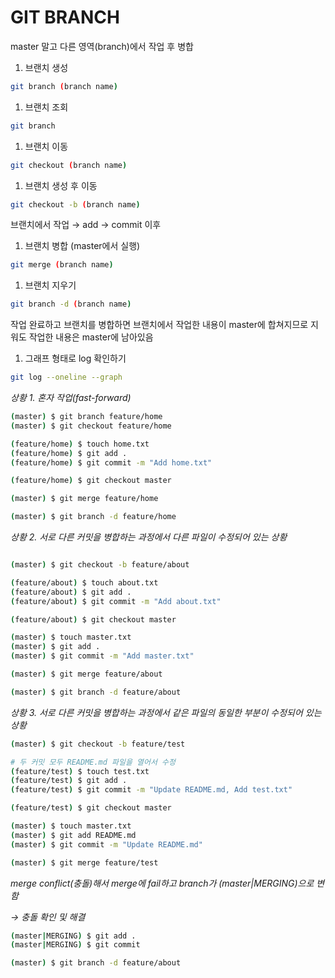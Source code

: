 # GIT BRANCH

master 말고 다른 영역(branch)에서 작업 후 병합

1. 브랜치 생성

```bash
git branch (branch name)
```

1. 브랜치 조회

```bash
git branch
```

1. 브랜치 이동

```bash
git checkout (branch name)
```

1. 브랜치 생성 후 이동

```bash
git checkout -b (branch name)
```

브랜치에서 작업 → add → commit 이후

1. 브랜치 병합 (master에서 실행)

```bash
git merge (branch name)
```

1. 브랜치 지우기

```bash
git branch -d (branch name)
```

작업 완료하고 브랜치를 병합하면 브랜치에서 작업한 내용이 master에 합쳐지므로 지워도 작업한 내용은 master에 남아있음

1. 그래프 형태로 log 확인하기

```bash
git log --oneline --graph
```

*상황 1. 혼자 작업(fast-forward)*

```bash
(master) $ git branch feature/home
(master) $ git checkout feature/home

(feature/home) $ touch home.txt
(feature/home) $ git add .
(feature/home) $ git commit -m "Add home.txt"

(feature/home) $ git checkout master

(master) $ git merge feature/home

(master) $ git branch -d feature/home
```

*상황 2. 서로 다른 커밋을 병합하는 과정에서 다른 파일이 수정되어 있는 상황*

```bash

(master) $ git checkout -b feature/about

(feature/about) $ touch about.txt
(feature/about) $ git add .
(feature/about) $ git commit -m "Add about.txt"

(feature/about) $ git checkout master

(master) $ touch master.txt
(master) $ git add . 
(master) $ git commit -m "Add master.txt"

(master) $ git merge feature/about

(master) $ git branch -d feature/about
```

*상황 3. 서로 다른 커밋을 병합하는 과정에서 같은 파일의 동일한 부분이 수정되어 있는 상황*

```bash
(master) $ git checkout -b feature/test

# 두 커밋 모두 README.md 파일을 열어서 수정
(feature/test) $ touch test.txt
(feature/test) $ git add .
(feature/test) $ git commit -m "Update README.md, Add test.txt"

(feature/test) $ git checkout master

(master) $ touch master.txt
(master) $ git add README.md
(master) $ git commit -m "Update README.md"

(master) $ git merge feature/test
```

*merge conflict(충돌)해서 merge에 fail하고 branch가 (master|MERGING)으로 변함*

*→ 충돌 확인 및 해결*

```bash
(master|MERGING) $ git add .
(master|MERGING) $ git commit

(master) $ git branch -d feature/about
```
